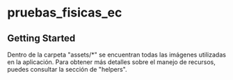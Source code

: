 # pruebas_fisicas_ec

## Getting Started

Dentro de la carpeta "assets/*" se encuentran todas las imágenes utilizadas en la aplicación. Para obtener más detalles sobre el manejo de recursos, puedes consultar la sección de "helpers".
